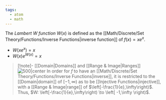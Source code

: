 ```yaml
---
tags:
  - atom
  - math
---
```

The *Lambert $W$ function* $W(x)$ is defined as the [[Math/Discrete/Set Theory/Functions/Inverse Functions|inverse function]] of $f(x)=xe^x$.
- $W(xe^x) = x$
- $W(x)e^{W(x)} = x$

> [!note]- [[Domain|Domains]] and [[Range & Image|Ranges]]
>  ![500|center](lambert-w-inverse-graph.excalidraw)
>  In order for $f$ to have an [[Math/Discrete/Set Theory/Functions/Inverse Functions|inverse]], it is restricted to the [[Domain|domain]] of $\left[ -1,\infty \right)$ as to be [[Injective Functions|injective]], with a [[Range & Image|range]] of $\left[-\frac{1}{e},\infty\right)$. Thus, $W: \left[-\frac{1}{e},\infty\right) \to \left[ -1,\infty \right)$.